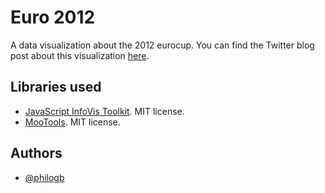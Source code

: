 # Euro 2012

A data visualization about the 2012 eurocup. You can find the Twitter blog post about this visualization [here](https://blog.twitter.com/2012/euro-2012-recap).

## Libraries used

 * [JavaScript InfoVis Toolkit](http://thejit.org/). MIT license.
 * [MooTools](http://mootools.net). MIT license.

## Authors
 * [@philogb](https://twitter.com/philogb)
